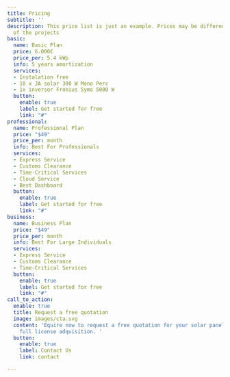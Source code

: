```yaml
---
title: Pricing
subtitle: ''
description: This price list is just an example. Prices may be different depending
  of the projects
basic:
  name: Basic Plan
  price: 6.000€
  price_per: 5.4 kWp
  info: 5 years amortization
  services:
  - Instalation free
  - 18 x JA solar 300 W Mono Perc
  - 1x inversor Fronius Symo 5000 W
  button:
    enable: true
    label: Get started for free
    link: "#"
professional:
  name: Professional Plan
  price: "$49"
  price_per: month
  info: Best For Professionals
  services:
  - Express Service
  - Customs Clearance
  - Time-Critical Services
  - Cloud Service
  - Best Dashboard
  button:
    enable: true
    label: Get started for free
    link: "#"
business:
  name: Business Plan
  price: "$49"
  price_per: month
  info: Best For Large Individuals
  services:
  - Express Service
  - Customs Clearance
  - Time-Critical Services
  button:
    enable: true
    label: Get started for free
    link: "#"
call_to_action:
  enable: true
  title: Request a free quotation
  image: images/cta.svg
  content: 'Equire now to request a free quotation for your solar panels project and
    full license adquisition. '
  button:
    enable: true
    label: Contact Us
    link: contact

---
```

